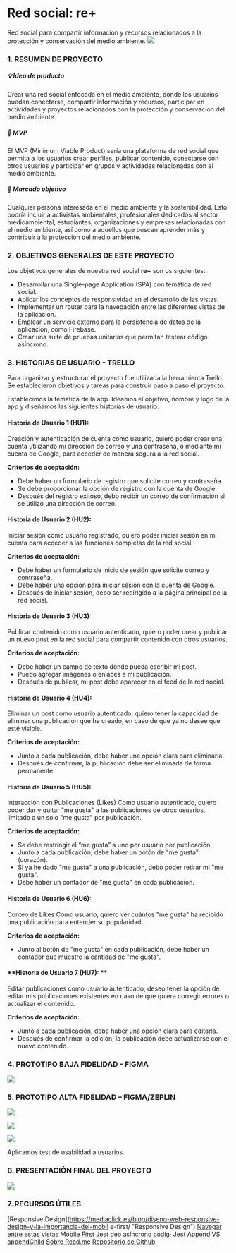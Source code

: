 # Red social: re+
Red social para compartir información y recursos relacionados a la protección y conservación del medio ambiente.
![](https://raw.githubusercontent.com/RocioLV/DEV010-social-network/testing/src/assets/logo.png)

### 1.	RESUMEN DE PROYECTO

##### 💡 Idea de producto

Crear una red social enfocada en el medio ambiente, donde los usuarios puedan conectarse, compartir información y recursos, participar en actividades y proyectos relacionados con la protección y conservación del medio ambiente.

##### 🚀 MVP

El MVP (Minimum Viable Product) sería una plataforma de red social que permita a los usuarios crear perfiles, publicar contenido, conectarse con otros usuarios y participar en grupos y actividades relacionadas con el medio ambiente.

##### 🎯 Marcado objetivo

Cualquier persona interesada en el medio ambiente y la sostenibilidad. Esto podría incluir a activistas ambientales, profesionales dedicados al sector medioambiental, estudiantes, organizaciones y empresas relacionadas con el medio ambiente, así como a aquellos que buscan aprender más y contribuir a la protección del medio ambiente.

### 2.	OBJETIVOS GENERALES DE ESTE PROYECTO
Los objetivos generales de nuestra red social **re+** son os siguientes:

- Desarrollar una Single-page Application (SPA) con temática de red social.
- Aplicar los conceptos de responsividad en el desarrollo de las vistas.
- Implementar un router para la navegación entre las diferentes vistas de la aplicación.
- Emplear un servicio externo para la persistencia de datos de la aplicación, como Firebase.
- Crear una suite de pruebas unitarias que permitan testear código asíncrono.

### 3.	HISTORIAS DE USUARIO  - TRELLO

Para organizar y estructurar el proyecto fue utilizada la herramienta Trello. Se establecieron objetivos y tareas para construir paso a paso el proyecto.

Establecimos la temática de la app. Ideamos el objetivo, nombre y logo de la app y diseñamos las siguientes historias de usuario:

#### **Historia de Usuario 1 (HU1)**: 
Creación y autenticación de cuenta como usuario, quiero poder crear una cuenta utilizando mi dirección de correo y una contraseña, o mediante mi cuenta de Google, para acceder de manera segura a la red social.

**Criterios de aceptación:**
-  	Debe haber un formulario de registro que solicite correo y contraseña.
-  	Se debe proporcionar la opción de registro con la cuenta de Google.
-  	Después del registro exitoso, debo recibir un correo de confirmación si se utilizó una dirección de correo.
	
#### **Historia de Usuario 2 (HU2):** 
Iniciar sesión como usuario registrado, quiero poder iniciar sesión en mi cuenta para acceder a las funciones completas de la red social.

**Criterios de aceptación:**
-  	Debe haber un formulario de inicio de sesión que solicite correo y contraseña.
-  	Debe haber una opción para iniciar sesión con la cuenta de Google.
-  	Después de iniciar sesión, debo ser redirigido a la página principal de la red social.
	
#### **Historia de Usuario 3 (HU3)**: 
Publicar contenido como usuario autenticado, quiero poder crear y publicar un nuevo post en la red social para compartir contenido con otros usuarios.

**Criterios de aceptación:**
-  	Debe haber un campo de texto donde pueda escribir mi post.
-  	Puedo agregar imágenes o enlaces a mi publicación.
-  	Después de publicar, mi post debe aparecer en el feed de la red social.

#### **Historia de Usuario 4 (HU4)**: 
Eliminar un post como usuario autenticado, quiero tener la capacidad de eliminar una publicación que he creado, en caso de que ya no desee que esté visible.

**Criterios de aceptación:**
-  	Junto a cada publicación, debe haber una opción clara para eliminarla.
-  	Después de confirmar, la publicación debe ser eliminada de forma permanente.
	
#### **Historia de Usuario 5 (HU5):** 
Interacción con Publicaciones (Likes) Como usuario autenticado, quiero poder dar y quitar "me gusta" a las publicaciones de otros usuarios, limitado a un solo "me gusta" por publicación.

**Criterios de aceptación:**
-  	Se debe restringir el “me gusta” a uno por usuario por publicación. 
-  	Junto a cada publicación, debe haber un botón de "me gusta" (corazón).
-  	Si ya he dado "me gusta" a una publicación, debo poder retirar mi "me gusta".
-  	Debe haber un contador de "me gusta" en cada publicación.

#### **Historia de Usuario 6 (HU6):**
Conteo de Likes Como usuario, quiero ver cuántos "me gusta" ha recibido una publicación para entender su popularidad.

**Criterios de aceptación:**
-  	Junto al botón de "me gusta" en cada publicación, debe haber un contador que muestre la cantidad de "me gusta".

#### **Historia de Usuario 7 (HU7): ** 
Editar publicaciones como usuario autenticado, deseo tener la opción de editar mis publicaciones existentes en caso de que quiera corregir errores o actualizar el contenido.

**Criterios de aceptación:**
-  	Junto a cada publicación, debe haber una opción clara para editarla.
-  	Después de confirmar la edición, la publicación debe actualizarse con el nuevo contenido.

### 4.	PROTOTIPO BAJA FIDELIDAD -  FIGMA
![](https://raw.githubusercontent.com/RocioLV/DEV010-social-network/testing/src/assets/bajaFidelidad.png)

### 5.	PROTOTIPO ALTA FIDELIDAD – FIGMA/ZEPLIN
![](https://raw.githubusercontent.com/RocioLV/DEV010-social-network/testing/src/assets/altaFidelidad.png)

![](https://raw.githubusercontent.com/RocioLV/DEV010-social-network/testing/src/assets/paletaDeColores.png)

![](https://raw.githubusercontent.com/RocioLV/DEV010-social-network/testing/src/assets/prototipoFigma.png)

Aplicamos test de usabilidad a usuarios.

### 6.	PRESENTACIÓN FINAL DEL PROYECTO

![](https://raw.githubusercontent.com/RocioLV/DEV010-social-network/testing/src/assets/mobile.gif)

### 7.	RECURSOS ÚTILES
[Responsive Design](https://mediaclick.es/blog/diseno-web-responsive-design-y-la-importancia-del-mobil
e-first/ "Responsive Design")
[Navegar entre estas vistas](https://developer.mozilla.org/es/docs/Web/API/History_API "Navegar entre estas vistas")
[Mobile First](https://www.ionos.es/digitalguide/paginas-web/diseno-web/mobile-first-la-nueva-tendencia-del-diseno-web/ "Mobile First")
[Jest deo asíncrono  códig· Jest](https://jestjs.io/es-ES/docs/asynchronous "Jest deo asíncrono  códig· Jest")
[Append VS appendChild](https://dev-to.translate.goog/ibn_abubakre/append-vs-appendchild-a4m?_x_tr_sl=auto&_x_tr_tl=es&_x_tr_hl=es-419 "Append VS appendChild")
[Sobre Read.me](https://docs.github.com/es/repositories/managing-your-repositorys-settings-and-features/customizing-your-repository/about-readmes "Sobre Read.me")
[Repositorio de Github ](https://github.com/RocioLV/DEV010-social-network.git "Repositorio de Github ")